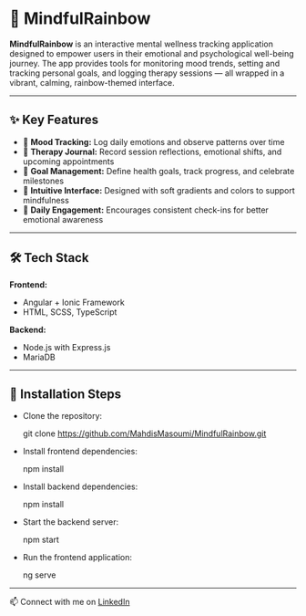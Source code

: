 # 🌈 MindfulRainbow 

**MindfulRainbow** is an interactive mental wellness tracking application designed to empower users in their emotional and psychological well-being journey. The app provides tools for monitoring mood trends, setting and tracking personal goals, and logging therapy sessions — all wrapped in a vibrant, calming, rainbow-themed interface.

---

## ✨ Key Features

- 🧠 **Mood Tracking:** Log daily emotions and observe patterns over time  
- 📔 **Therapy Journal:** Record session reflections, emotional shifts, and upcoming appointments  
- 🎯 **Goal Management:** Define health goals, track progress, and celebrate milestones  
- 🌈 **Intuitive Interface:** Designed with soft gradients and colors to support mindfulness  
- 📅 **Daily Engagement:** Encourages consistent check-ins for better emotional awareness

---
## 🛠️ Tech Stack

**Frontend:**  
- Angular + Ionic Framework  
- HTML, SCSS, TypeScript  

**Backend:**  
- Node.js with Express.js  
- MariaDB

--- 

## 🚀 Installation Steps

- Clone the repository:
  
    git clone https://github.com/MahdisMasoumi/MindfulRainbow.git
  
- Install frontend dependencies:
  
    npm install
  
- Install backend dependencies:
  
    npm install
  
- Start the backend server:
  
    npm start
  
- Run the frontend application:
  
    ng serve
---

📫 Connect with me on [LinkedIn](https://www.linkedin.com/in/mahdismasoumi/)
